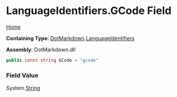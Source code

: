 <a name="_top"></a>

# LanguageIdentifiers\.GCode Field

[Home](../../../README.md#_top)

**Containing Type**: [DotMarkdown](../../README.md#_top)\.[LanguageIdentifiers](../README.md#_top)

**Assembly**: DotMarkdown\.dll

```csharp
public const string GCode = "gcode"
```

### Field Value

System\.[String](https://docs.microsoft.com/en-us/dotnet/api/system.string)